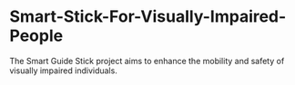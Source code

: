 # Smart-Stick-For-Visually-Impaired-People
The Smart Guide Stick project aims to enhance the mobility and safety of visually impaired individuals.

